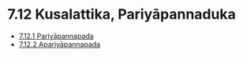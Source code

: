 

# 7.12 Kusalattika, Pariyāpannaduka

* [7.12.1 Pariyāpannapada](7.12/7.12.1.md)
* [7.12.2 Apariyāpannapada](7.12/7.12.2.md)



